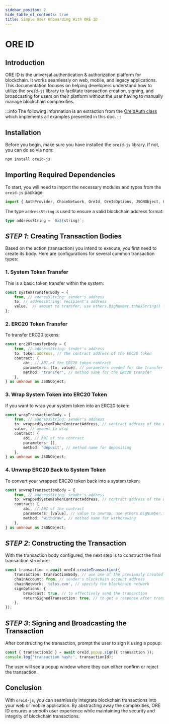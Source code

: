 ```yaml
---
sidebar_positon: 2
hide_table_of_contents: true
title: Simple User Onboarding With ORE ID
---
```


# ORE ID 

## Introduction

ORE ID is the universal authentication & authorization platform for blockchain. It works seamlessly on web, mobile, and legacy applications. This documentation focuses on helping developers understand how to utilize the `oreid-js` library to facilitate transaction creation, signing, and broadcasting for users on their platform without the user having to manually manage blockchain complexities.

:::info
The following information is an extraction from the [OreIdAuth class](https://github.com/telosnetwork/telos-wallet/blob/develop/src/antelope/wallets/authenticators/OreIdAuth.ts) which implements all examples presented in this doc.
:::

## Installation

Before you begin, make sure you have installed the `oreid-js` library. If not, you can do so via npm:

```bash
npm install oreid-js
```

## Importing Required Dependencies

To start, you will need to import the necessary modules and types from the `oreid-js` package:

```typescript
import { AuthProvider, ChainNetwork, OreId, OreIdOptions, JSONObject, UserChainAccount } from 'oreid-js';
```

The type `addressString` is used to ensure a valid blockchain address format:

```typescript
type addressString = `0x${string}`;
```

## *STEP 1*: Creating Transaction Bodies

Based on the action (transaction) you intend to execute, you first need to create its body. Here are configurations for several common transaction types:

### 1. **System Token Transfer**

This is a basic token transfer within the system:

```typescript
const systemTransferBody = {
    from, // addressString: sender's address
    to, // addressString: recipient's address
    value,  // amount to transfer, use ethers.BigNumber.toHexString() for conversion
};
```

### 2. **ERC20 Token Transfer**

To transfer ERC20 tokens:

```typescript
const erc20TransferBody = {
    from, // addressString: sender's address
    to: token.address, // the contract address of the ERC20 token
    contract: {
        abi, // ABI of the ERC20 token contract
        parameters: [to, value], // parameters needed for the transfer method
        method: 'transfer', // method name for the ERC20 transfer
    },
} as unknown as JSONObject;
```

### 3. **Wrap System Token into ERC20 Token**

If you want to wrap your system token into an ERC20 token:

```typescript
const wrapTransactionBody = {
    from, // addressString: sender's address
    to: wrappedSystemTokenContractAddress, // contract address of the wrapped system token
    value, // amount to wrap
    contract: {
        abi, // ABI of the contract
        parameters: [], 
        method: 'deposit', // method name for depositing
    },
} as unknown as JSONObject;
```

### 4. **Unwrap ERC20 Back to System Token**

To convert your wrapped ERC20 token back into a system token:

```typescript
const unwrapTransactionBody = {
    from, // addressString: sender's address
    to: wrappedSystemTokenContractAddress, // contract address of the wrapped system token
    contract: {
        abi, // ABI of the contract
        parameters: [value], // value to unwrap, use ethers.BigNumber.toHexString() for conversion
        method: 'withdraw', // method name for withdrawing
    },
} as unknown as JSONObject;
```

## *STEP 2*: Constructing the Transaction

With the transaction body configured, the next step is to construct the final transaction structure:

```typescript
const transaction = await oreId.createTransaction({
    transaction: transactionBody, // use one of the previously created transaction bodies
    chainAccount: from, // sender's blockchain account address
    chainNetwork: 'telos.evm', // specify the blockchain network
    signOptions: {
        broadcast: true, // to effectively send the transaction
        returnSignedTransaction: true, // to get a response after transaction execution
    },
});
```

## *STEP 3*: Signing and Broadcasting the Transaction

After constructing the transaction, prompt the user to sign it using a popup:

```typescript
const { transactionId } = await oreId.popup.sign({ transaction });
console.log('transaction hash:', transactionId);
```

The user will see a popup window where they can either confirm or reject the transaction.

## Conclusion

With `oreid-js`, you can seamlessly integrate blockchain transactions into your web or mobile application. By abstracting away the complexities, ORE ID ensures a smooth user experience while maintaining the security and integrity of blockchain transactions.
